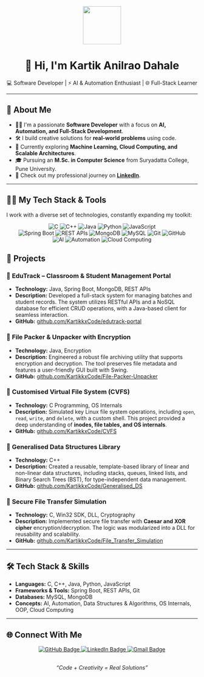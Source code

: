 <div align="center">
  <img src="(https://github.com/KartikkxCode/KartikkxCode/blob/main/Gemini_Generated_Image_x5i2mjx5i2mjx5i2.png)" width="100"/>
  <h1>👋 Hi, I'm Kartik Anilrao Dahale</h1>
  <p>
    💻 Software Developer | ⚡ AI & Automation Enthusiast | 🌐 Full-Stack Learner
  </p>
</div>

---

## 🚀 About Me

- 👨‍💻 I'm a passionate **Software Developer** with a focus on **AI, Automation, and Full-Stack Development**.
- 🛠️ I build creative solutions for **real-world problems** using code.
- 🌱 Currently exploring **Machine Learning, Cloud Computing, and Scalable Architectures**.
- 🎓 Pursuing an **M.Sc. in Computer Science** from Suryadatta College, Pune University.
- 🔗 Check out my professional journey on [**LinkedIn**](https://www.linkedin.com/in/kartik-dahale-422462231).

---

## 👨‍💻 My Tech Stack & Tools

I work with a diverse set of technologies, constantly expanding my toolkit:

<div align="center">
  <img src="https://img.shields.io/badge/C-00599C?style=for-the-badge&logo=c&logoColor=white" alt="C"/>
  <img src="https://img.shields.io/badge/C%2B%2B-00599C?style=for-the-badge&logo=c%2B%2B&logoColor=white" alt="C++"/>
  <img src="https://img.shields.io/badge/Java-ED8B00?style=for-the-badge&logo=java&logoColor=white" alt="Java"/>
  <img src="https://img.shields.io/badge/Python-3776AB?style=for-the-badge&logo=python&logoColor=white" alt="Python"/>
  <img src="https://img.shields.io/badge/JavaScript-F7DF1E?style=for-the-badge&logo=javascript&logoColor=black" alt="JavaScript"/>
  <br>
  <img src="https://img.shields.io/badge/Spring_Boot-6DB33F?style=for-the-badge&logo=spring&logoColor=white" alt="Spring Boot"/>
  <img src="https://img.shields.io/badge/REST_APIs-00599C?style=for-the-badge&logo=apache&logoColor=white" alt="REST APIs"/>
  <img src="https://img.shields.io/badge/MongoDB-47A248?style=for-the-badge&logo=mongodb&logoColor=white" alt="MongoDB"/>
  <img src="https://img.shields.io/badge/MySQL-4479A1?style=for-the-badge&logo=mysql&logoColor=white" alt="MySQL"/>
  <img src="https://img.shields.io/badge/Git-F05032?style=for-the-badge&logo=git&logoColor=white" alt="Git"/>
  <img src="https://img.shields.io/badge/GitHub-181717?style=for-the-badge&logo=github&logoColor=white" alt="GitHub"/>
  <br>
  <img src="https://img.shields.io/badge/Artificial_Intelligence-FF6F00?style=for-the-badge&logo=tensorflow&logoColor=white" alt="AI"/>
  <img src="https://img.shields.io/badge/Automation-FF6F00?style=for-the-badge&logo=robot-framework&logoColor=white" alt="Automation"/>
  <img src="https://img.shields.io/badge/Cloud_Computing-F05032?style=for-the-badge&logo=amazon-aws&logoColor=white" alt="Cloud Computing"/>
</div>


## 📌 Projects

### 🔹 **EduTrack – Classroom & Student Management Portal**
- **Technology:** Java, Spring Boot, MongoDB, REST APIs
- **Description:** Developed a full-stack system for managing batches and student records. The system utilizes RESTful APIs and a NoSQL database for efficient CRUD operations, with a Java-based client for seamless interaction.
- **GitHub:** [github.com/KartikkxCode/edutrack-portal](https://github.com/KartikkxCode/edutrack-portal)

### 🔹 **File Packer & Unpacker with Encryption**
- **Technology:** Java, Encryption
- **Description:** Engineered a robust file archiving utility that supports encryption and decryption. The tool preserves file metadata and features a user-friendly GUI built with Swing.
- **GitHub:** [github.com/KartikkxCode/File-Packer-Unpacker](https://github.com/KartikkxCode/File-Packer-Unpacker)

### 🔹 **Customised Virtual File System (CVFS)**
- **Technology:** C Programming, OS Internals
- **Description:** Simulated key Linux file system operations, including `open`, `read`, `write`, and `delete`, with a custom shell. This project provided a deep understanding of **inodes, file tables, and OS internals**.
- **GitHub:** [github.com/KartikkxCode/CVFS](https://github.com/KartikkxCode/CVFS)

### 🔹 **Generalised Data Structures Library**
- **Technology:** C++
- **Description:** Created a reusable, template-based library of linear and non-linear data structures, including stacks, queues, linked lists, and Binary Search Trees (BST), for type-independent data management.
- **GitHub:** [github.com/KartikkxCode/Generalised_DS](https://github.com/KartikkxCode/Generalised_DS)

### 🔹 **Secure File Transfer Simulation**
- **Technology:** C, Win32 SDK, DLL, Cryptography
- **Description:** Implemented secure file transfer with **Caesar and XOR cipher** encryption/decryption. The logic was modularized into a DLL for reusability and scalability.
- **GitHub:** [github.com/KartikkxCode/File_Transfer_Simulation](https://github.com/KartikkxCode/File_Transfer_Simulation)

---

## 🛠️ Tech Stack & Skills

- **Languages:** C, C++, Java, Python, JavaScript
- **Frameworks & Tools:** Spring Boot, REST APIs, Git
- **Databases:** MySQL, MongoDB
- **Concepts:** AI, Automation, Data Structures & Algorithms, OS Internals, OOP, Cloud Computing

---

## 🌐 Connect With Me

<div align="center">
  <a href="https://github.com/KartikkxCode" target="_blank">
    <img src="https://img.shields.io/badge/GitHub-100000?style=for-the-badge&logo=github&logoColor=white" alt="GitHub Badge"/>
  </a>
  <a href="https://www.linkedin.com/in/kartik-dahale-422462231" target="_blank">
    <img src="https://img.shields.io/badge/LinkedIn-0077B5?style=for-the-badge&logo=linkedin&logoColor=white" alt="LinkedIn Badge"/>
  </a>
  <a href="mailto:kartikdahale067@gmail.com" target="_blank">
    <img src="https://img.shields.io/badge/Gmail-D14836?style=for-the-badge&logo=gmail&logoColor=white" alt="Gmail Badge"/>
  </a>
</div>

<br>
<p align="center">
  <em>“Code + Creativity = Real Solutions”</em>
</p>
